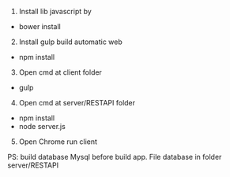 1. Install lib javascript by 
 - bower install 
2. Install gulp build automatic web
 - npm install
3. Open cmd at client folder
 - gulp
4. Open cmd at server/RESTAPI folder
 - npm install
 - node server.js
5. Open Chrome run client

PS: build database Mysql before build app. 
File database in folder server/RESTAPI
